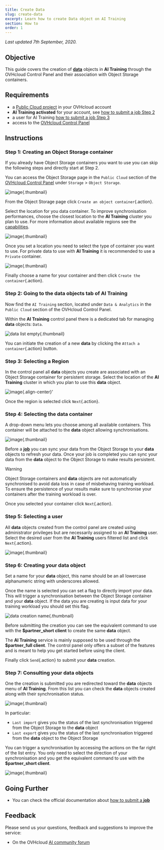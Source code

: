 ```yaml
---
title: Create Data
slug: create-data
excerpt: Learn how to create Data object on AI Training
section: How to
order: 1
---
```

*Last updated 7th September, 2020.*

## Objective

This guide covers the creation of [**data**](../data) objects in **AI Training** through the OVHcloud Control Panel and their association with Object Storage containers.

## Requirements

-   a [Public Cloud project](https://www.ovhcloud.com/en-gb/public-cloud/) in your OVHcloud account
-   **AI Training activated** for your account, see [how to submit a job Step 2](../submit-job)
-   a user for AI Training [how to submit a job Step 3](../submit-job)
-   access to the [OVHcloud Control Panel](https://www.ovh.com/auth/?action=gotomanager)

## Instructions

### Step 1: Creating an Object Storage container

If you already have Object Storage containers you want to use you can skip the following steps and directly start at Step 2.

You can access the Object Storage page in the `Public Cloud` section of the [OVHcloud Control Panel](https://www.ovh.com/auth/?action=gotomanager) under `Storage` &gt; `Object Storage`.

![image](images/00_storage_menu.png){.thumbnail}

From the Object Storage page click `Create an object container`{.action}.

Select the location for you data container. To improve synchronisation performances, choose the closest location to the **AI Training** cluster you plan to use. For more information about available regions see the [capabilities](../capabilities).

![image](images/01_object_create_region.png){.thumbnail}

Once you set a location you need to select the type of container you want to use. For private data to use with **AI Training** it is recommended to use a `Private` container.

![image](images/02_object_create_type.png){.thumbnail}

Finally choose a name for your container and then click `Create the container`{.action}.

### Step 2: Going to the **data** objects tab of **AI Training**

Now find the `AI Training` section, located under `Data & Analytics` in the `Public Cloud` section of the OVHcloud Control Panel.

Within the **AI Training** control panel there is a dedicated tab for managing **data** objects: `Data`.

![data list empty](images/00_data_list_empty.png){.thumbnail}

You can initiate the creation of a new **data** by clicking the `Attach a container`{.action} button.

### Step 3: Selecting a Region

In the control panel all **data** objects you create are associated with an Object Storage container for persistent storage. Select the location of the **AI Training** cluster in which you plan to use this **data** object.

![image](images/03_data_creation_region.png){.align-center}'

Once the region is selected click `Next`{.action}.

### Step 4: Selecting the data container

A drop-down menu lets you choose among all available containers. This container will be attached to the **data** object allowing synchronisations.

![image](images/04_data_creation_container.png){.thumbnail}

Before a [**job**](../jobs) you can sync your data from the Object Storage to your **data** objects to refresh your data. Once your job is completed you can sync your data from the **data** object to the Object Storage to make results persistent.

> [!warning]
>
> Object Storage containers and **data** objects are not automatically synchronised to avoid data loss in case of misbehaving training workload.
> To ensure the persistence of your results make sure to synchronise your containers after the training workload is over.

Once you selected your container click `Next`{.action}.

### Step 5: Selecting a user

All **data** objects created from the control panel are created using administrator privileges but are necessarily assigned to an **AI Training** user. Select the desired user from the **AI Training** users filtered list and click `Next`{.action}.

![image](images/05_data_creation_user.png){.thumbnail}

### Step 6: Creating your **data** object

Set a name for your **data** object, this name should be an all lowercase alphanumeric string with underscores allowed.

Once the name is selected you can set a flag to directly import your data. This will trigger a synchronisation between the Object Storage container and your **data** object. If the data you are creating is input data for your training workload you should set this flag.

![data creation name](images/06_data_creation_name.png){.thumbnail}

Before submitting the creation you can see the equivalent command to use with the **\$partner\_short client** to create the same **data** object.

The **AI Training** service is mainly supposed to be used through the **\$partner\_full client**. The control panel only offers a subset of the features and is meant to help you get started before using the client.

Finally click `Send`{.action} to submit your **data** creation.

### Step 7: Consulting your **data** objects

One the creation is submitted you are redirected toward the **data** objects menu of **AI Training**. From this list you can check the **data** objects created along with their synchronisation status.

![image](images/07_data_list_synced_unsynced.png){.thumbnail}

In particular:

-   `Last import` gives you the status of the last synchronisation triggered from the Object Storage to the **data** object
-   `Last export` gives you the status of the last synchronisation triggered from the **data** object to the Object Storage

You can trigger a synchronisation by accessing the actions on the far right of the list entry. You only need to select the direction of your synchronisation and you get the equivalent command to use with the **\$partner\_short client**.

![image](images/08_data_synchronization.png){.thumbnail}

## Going Further

-   You can check the official documentation about [how to submit a **job**](../submit-job)

## Feedback

Please send us your questions, feedback and suggestions to improve the service:

-   On the OVHcloud [AI community forum](https://community.ovh.com/c/platform/ai-ml)

